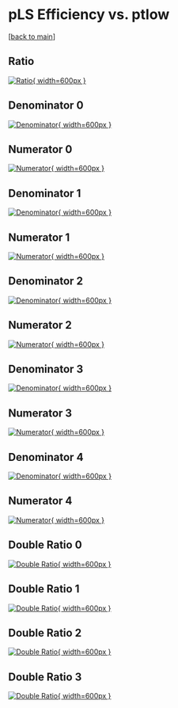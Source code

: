 # pLS Efficiency vs. ptlow

[[back to main](./)]



## Ratio

[![Ratio](../mtv/var/pLS_loweta_211_-1_eff_ptlow.png){ width=600px }](../mtv/var/pLS_loweta_211_-1_eff_ptlow.pdf)

## Denominator 0

[![Denominator](../mtv/den/pLS_loweta_211_-1_eff_ptlow_den0.png){ width=600px }](../mtv/den/pLS_loweta_211_-1_eff_ptlow_den0.pdf)

## Numerator 0

[![Numerator](../mtv/num/pLS_loweta_211_-1_eff_ptlow_num0.png){ width=600px }](../mtv/num/pLS_loweta_211_-1_eff_ptlow_num0.pdf)

## Denominator 1

[![Denominator](../mtv/den/pLS_loweta_211_-1_eff_ptlow_den1.png){ width=600px }](../mtv/den/pLS_loweta_211_-1_eff_ptlow_den1.pdf)

## Numerator 1

[![Numerator](../mtv/num/pLS_loweta_211_-1_eff_ptlow_num1.png){ width=600px }](../mtv/num/pLS_loweta_211_-1_eff_ptlow_num1.pdf)

## Denominator 2

[![Denominator](../mtv/den/pLS_loweta_211_-1_eff_ptlow_den2.png){ width=600px }](../mtv/den/pLS_loweta_211_-1_eff_ptlow_den2.pdf)

## Numerator 2

[![Numerator](../mtv/num/pLS_loweta_211_-1_eff_ptlow_num2.png){ width=600px }](../mtv/num/pLS_loweta_211_-1_eff_ptlow_num2.pdf)

## Denominator 3

[![Denominator](../mtv/den/pLS_loweta_211_-1_eff_ptlow_den3.png){ width=600px }](../mtv/den/pLS_loweta_211_-1_eff_ptlow_den3.pdf)

## Numerator 3

[![Numerator](../mtv/num/pLS_loweta_211_-1_eff_ptlow_num3.png){ width=600px }](../mtv/num/pLS_loweta_211_-1_eff_ptlow_num3.pdf)

## Denominator 4

[![Denominator](../mtv/den/pLS_loweta_211_-1_eff_ptlow_den4.png){ width=600px }](../mtv/den/pLS_loweta_211_-1_eff_ptlow_den4.pdf)

## Numerator 4

[![Numerator](../mtv/num/pLS_loweta_211_-1_eff_ptlow_num4.png){ width=600px }](../mtv/num/pLS_loweta_211_-1_eff_ptlow_num4.pdf)

## Double Ratio 0

[![Double Ratio](../mtv/ratio/pLS_loweta_211_-1_eff_ptlow_ratio0.png){ width=600px }](../mtv/ratio/pLS_loweta_211_-1_eff_ptlow_ratio0.pdf)

## Double Ratio 1

[![Double Ratio](../mtv/ratio/pLS_loweta_211_-1_eff_ptlow_ratio1.png){ width=600px }](../mtv/ratio/pLS_loweta_211_-1_eff_ptlow_ratio1.pdf)

## Double Ratio 2

[![Double Ratio](../mtv/ratio/pLS_loweta_211_-1_eff_ptlow_ratio2.png){ width=600px }](../mtv/ratio/pLS_loweta_211_-1_eff_ptlow_ratio2.pdf)

## Double Ratio 3

[![Double Ratio](../mtv/ratio/pLS_loweta_211_-1_eff_ptlow_ratio3.png){ width=600px }](../mtv/ratio/pLS_loweta_211_-1_eff_ptlow_ratio3.pdf)

